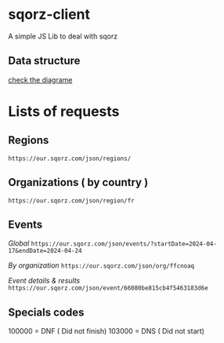 # sqorz-client
A simple JS Lib to deal with sqorz

## Data structure
[check the diagrame](doc/mcd.md)



# Lists of requests

## Regions
```https://our.sqorz.com/json/regions/```

## Organizations ( by country )
```https://our.sqorz.com/json/region/fr```

## Events

*Global*
```https://our.sqorz.com/json/events/?startDate=2024-04-17&endDate=2024-04-24```

*By organization*
```https://our.sqorz.com/json/org/ffcnoaq```

*Event details & results*
```https://our.sqorz.com/json/event/66080be815cb4f5463183d6e```


## Specials codes
100000 = DNF ( Did not finish)
103000 = DNS ( Did not start)
